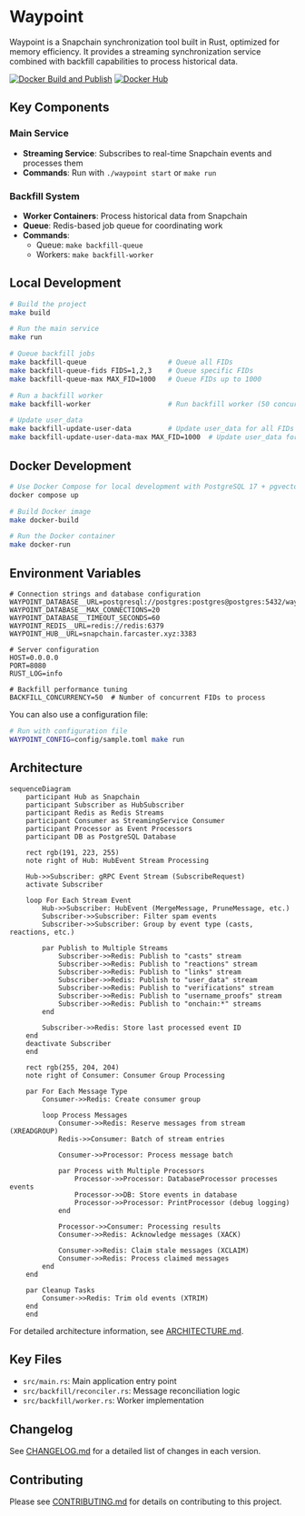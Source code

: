 # Waypoint

Waypoint is a Snapchain synchronization tool built in Rust, optimized for memory efficiency. It provides a streaming synchronization service combined with backfill capabilities to process historical data.

[![Docker Build and Publish](https://github.com/officialunofficial/waypoint/actions/workflows/docker-publish.yml/badge.svg)](https://github.com/officialunofficial/waypoint/actions/workflows/docker-publish.yml)
[![Docker Hub](https://img.shields.io/docker/pulls/officialunofficial/waypoint)](https://hub.docker.com/r/officialunofficial/waypoint)
## Key Components

### Main Service
- **Streaming Service**: Subscribes to real-time Snapchain events and processes them
- **Commands**: Run with `./waypoint start` or `make run`

### Backfill System
- **Worker Containers**: Process historical data from Snapchain
- **Queue**: Redis-based job queue for coordinating work
- **Commands**: 
  - Queue: `make backfill-queue`
  - Workers: `make backfill-worker`

## Local Development

```bash
# Build the project
make build

# Run the main service
make run

# Queue backfill jobs
make backfill-queue                    # Queue all FIDs
make backfill-queue-fids FIDS=1,2,3    # Queue specific FIDs
make backfill-queue-max MAX_FID=1000   # Queue FIDs up to 1000

# Run a backfill worker
make backfill-worker                   # Run backfill worker (50 concurrent jobs by default)

# Update user_data
make backfill-update-user-data         # Update user_data for all FIDs
make backfill-update-user-data-max MAX_FID=1000  # Update user_data for FIDs up to 1000
```

## Docker Development

```bash
# Use Docker Compose for local development with PostgreSQL 17 + pgvector
docker compose up

# Build Docker image
make docker-build

# Run the Docker container
make docker-run
```

## Environment Variables

```
# Connection strings and database configuration
WAYPOINT_DATABASE__URL=postgresql://postgres:postgres@postgres:5432/waypoint
WAYPOINT_DATABASE__MAX_CONNECTIONS=20
WAYPOINT_DATABASE__TIMEOUT_SECONDS=60
WAYPOINT_REDIS__URL=redis://redis:6379
WAYPOINT_HUB__URL=snapchain.farcaster.xyz:3383

# Server configuration
HOST=0.0.0.0
PORT=8080
RUST_LOG=info

# Backfill performance tuning
BACKFILL_CONCURRENCY=50  # Number of concurrent FIDs to process
```

You can also use a configuration file:

```bash
# Run with configuration file
WAYPOINT_CONFIG=config/sample.toml make run
```

## Architecture

```mermaid
sequenceDiagram
    participant Hub as Snapchain
    participant Subscriber as HubSubscriber
    participant Redis as Redis Streams
    participant Consumer as StreamingService Consumer
    participant Processor as Event Processors
    participant DB as PostgreSQL Database

    rect rgb(191, 223, 255)
    note right of Hub: HubEvent Stream Processing
    
    Hub->>Subscriber: gRPC Event Stream (SubscribeRequest)
    activate Subscriber
    
    loop For Each Stream Event
        Hub->>Subscriber: HubEvent (MergeMessage, PruneMessage, etc.)
        Subscriber->>Subscriber: Filter spam events
        Subscriber->>Subscriber: Group by event type (casts, reactions, etc.)
        
        par Publish to Multiple Streams
            Subscriber->>Redis: Publish to "casts" stream
            Subscriber->>Redis: Publish to "reactions" stream
            Subscriber->>Redis: Publish to "links" stream
            Subscriber->>Redis: Publish to "user_data" stream
            Subscriber->>Redis: Publish to "verifications" stream
            Subscriber->>Redis: Publish to "username_proofs" stream
            Subscriber->>Redis: Publish to "onchain:*" streams
        end
        
        Subscriber->>Redis: Store last processed event ID
    end
    deactivate Subscriber
    end

    rect rgb(255, 204, 204)
    note right of Consumer: Consumer Group Processing
    
    par For Each Message Type
        Consumer->>Redis: Create consumer group
        
        loop Process Messages
            Consumer->>Redis: Reserve messages from stream (XREADGROUP)
            Redis->>Consumer: Batch of stream entries
            
            Consumer->>Processor: Process message batch
            
            par Process with Multiple Processors
                Processor->>Processor: DatabaseProcessor processes events
                Processor->>DB: Store events in database
                Processor->>Processor: PrintProcessor (debug logging)
            end
            
            Processor->>Consumer: Processing results
            Consumer->>Redis: Acknowledge messages (XACK)
            
            Consumer->>Redis: Claim stale messages (XCLAIM)
            Consumer->>Redis: Process claimed messages
        end
    end
    
    par Cleanup Tasks
        Consumer->>Redis: Trim old events (XTRIM)
    end
    end
```

For detailed architecture information, see [ARCHITECTURE.md](ARCHITECTURE.md).

## Key Files

- `src/main.rs`: Main application entry point
- `src/backfill/reconciler.rs`: Message reconciliation logic
- `src/backfill/worker.rs`: Worker implementation

## Changelog

See [CHANGELOG.md](CHANGELOG.md) for a detailed list of changes in each version.

## Contributing

Please see [CONTRIBUTING.md](CONTRIBUTING.md) for details on contributing to this project.


